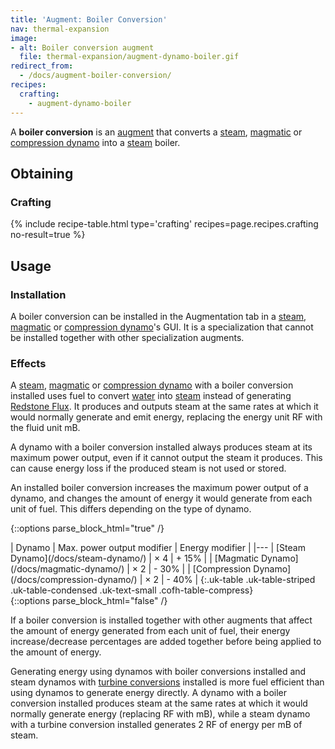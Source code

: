 ```yaml
---
title: 'Augment: Boiler Conversion'
nav: thermal-expansion
image:
- alt: Boiler conversion augment
  file: thermal-expansion/augment-dynamo-boiler.gif
redirect_from:
  - /docs/augment-boiler-conversion/
recipes:
  crafting:
    - augment-dynamo-boiler
---
```


A **boiler conversion** is an [augment](/docs/augments/) that converts a
[steam](/docs/steam-dynamo/), [magmatic](/docs/magmatic-dynamo/) or [compression
dynamo](/docs/compression-dynamo/) into a [steam](/docs/steam/) boiler.


Obtaining
---------

### Crafting
{% include recipe-table.html type='crafting' recipes=page.recipes.crafting no-result=true %}


Usage
-----

### Installation
A boiler conversion can be installed in the Augmentation tab in a
[steam](/docs/steam-dynamo/), [magmatic](/docs/magmatic-dynamo/) or [compression
dynamo](/docs/compression-dynamo/)'s GUI. It is a specialization that cannot be
installed together with other specialization augments.

### Effects
A [steam](/docs/steam-dynamo/), [magmatic](/docs/magmatic-dynamo/) or
[compression dynamo](/docs/compression-dynamo/) with a boiler conversion
installed uses fuel to convert [water](https://minecraft.gamepedia.com/Water)
into [steam](/docs/steam/) instead of generating [Redstone
Flux](/docs/redstone-flux/). It produces and outputs steam at the same rates at
which it would normally generate and emit energy, replacing the energy unit RF
with the fluid unit mB.

A dynamo with a boiler conversion installed always produces steam at its maximum
power output, even if it cannot output the steam it produces. This can cause
energy loss if the produced steam is not used or stored.

An installed boiler conversion increases the maximum power output of a dynamo,
and changes the amount of energy it would generate from each unit of fuel. This
differs depending on the type of dynamo.

{::options parse_block_html="true" /}
<div class="uk-overflow-container">
| Dynamo | Max. power output modifier | Energy modifier |
|---
| [Steam Dynamo](/docs/steam-dynamo/) | × 4 | + 15% |
| [Magmatic Dynamo](/docs/magmatic-dynamo/) | × 2 | - 30% |
| [Compression Dynamo](/docs/compression-dynamo/) | × 2 | - 40% |
{:.uk-table .uk-table-striped .uk-table-condensed .uk-text-small .cofh-table-compress}
</div>
{::options parse_block_html="false" /}

If a boiler conversion is installed together with other augments that affect the
amount of energy generated from each unit of fuel, their energy
increase/decrease percentages are added together before being applied to the
amount of energy.

Generating energy using dynamos with boiler conversions installed and steam
dynamos with [turbine conversions](/docs/augment-turbine-conversion/) installed
is more fuel efficient than using dynamos to generate energy directly. A dynamo
with a boiler conversion installed produces steam at the same rates at which it
would normally generate energy (replacing RF with mB), while a steam dynamo with
a turbine conversion installed generates 2 RF of energy per mB of steam.
